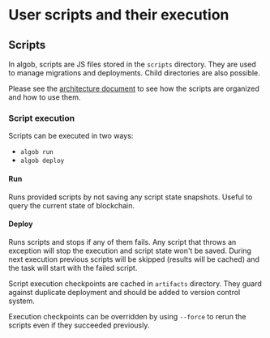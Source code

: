 # User scripts and their execution

## Scripts

In algob, scripts are JS files stored in the `scripts` directory.
They are used to manage migrations and deployments.
Child directories are also possible.

Please see the [architecture document](https://paper.dropbox.com/doc/Algorand-builder-architecture--A3aVSVEt3HIRGIiCnTMbn64DAg-Vcdp0XNngizChyUWvFXfs#:uid=213683005476107006060621) to see how the scripts are organized and how to use them.

### Script execution

Scripts can be executed in two ways:
- `algob run`
- `algob deploy`

#### Run
Runs provided scripts by not saving any script state snapshots. Useful to query the current state of blockchain.

#### Deploy
Runs scripts and stops if any of them fails.
Any script that throws an exception will stop the execution and script state won't be saved.
During next execution previous scripts will be skipped (results will be cached) and the task will start with the failed script.

Script execution checkpoints are cached in `artifacts` directory. 
They guard against duplicate deployment and should be added to version control system.

Execution checkpoints can be overridden by using `--force` to rerun the scripts even if they succeeded previously.
